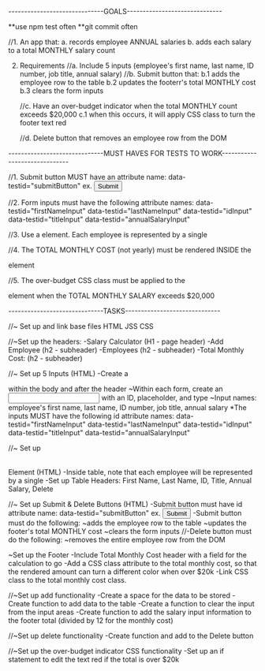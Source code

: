 ------------------------------GOALS------------------------------

**use npm test often 
**git commit often

//1. An app that: 
	a. records employee ANNUAL salaries
	b. adds each salary to a total MONTHLY salary count

2. Requirements 
	//a. Include 5 inputs (employee's first name, last name, ID number, job title, annual salary)
	//b. Submit button that: 
		b.1 adds the employee row to the table 
		b.2 updates the footerr's total MONTHLY cost 
		b.3 clears the form inputs 

	//c. Have an over-budget indicator when the total MONTHLY count exceeds $20,000
		c.1 when this occurs, it will apply CSS class to turn the footer text red 

	//d. Delete button that removes an employee row from the DOM 


------------------------------MUST HAVES FOR TESTS TO WORK------------------------------

//1. Submit button MUST have an attribute name: data-testid="submitButton"
	ex. <button data-testid="submitButton">
  			Submit
		</button>

//2. Form inputs must have the following attribute names: 
	data-testid="firstNameInput"
	data-testid="lastNameInput"
	data-testid="idInput"
	data-testid="titleInput"
	data-testid="annualSalaryInput"

//3. Use a <table> element. Each employee is represented by a single <tr> 

//4. The TOTAL MONTHLY COST (not yearly) must be rendered INSIDE the <footer> element 

//5. The over-budget CSS class must be applied to the <footer> element when the TOTAL MONTHLY SALARY exceeds $20,000


------------------------------TASKS------------------------------


//~ Set up and link base files 
	HTML 
	JSS
	CSS

//~Set up the headers: 
	-Salary Calculator (H1 - page header)
	-Add Employee (h2 - subheader)
	-Employees (h2 - subheader)
	-Total Monthly Cost: (h2 - subheader)

//~ Set up 5 Inputs (HTML)
	-Create a <form> within the body and after the header
		~Within each form, create an <input> with an ID, placeholder, and type
		~Input names: employee's first name, last name, ID number, job title, annual salary
	*The inputs MUST have the following id attribute names: 
		data-testid="firstNameInput"
		data-testid="lastNameInput"
		data-testid="idInput"
		data-testid="titleInput"
		data-testid="annualSalaryInput"

//~ Set up <Table> Element (HTML)
	-Inside table, note that each employee will be represented by a single <tr> 
	-Set up Table Headers: First Name, Last Name, ID, Title, Annual Salary, Delete 

//~ Set up Submit & Delete Buttons (HTML)
	-Submit button must have id attribute name: data-testid="submitButton"
		ex. <button data-testid="submitButton">Submit</button>
	-Submit button must do the following: 
		~adds the employee row to the table 
		~updates the footer's total MONTHLY cost 
		~clears the form inputs
	//-Delete button must do the following: 
		~removes the entire employee row from the DOM 

~Set up the Footer
	-Include Total Monthly Cost header with a field for the calculation to go 
	-Add a CSS class attribute to the total monthly cost, so that the rendered amount can turn a different color when over $20k
	-Link CSS class to the total monthly cost class.

//~Set up add functionality 
	-Create a space for the data to be stored 
	-Create function to add data to the table 
	-Create a function to clear the input from the input areas 
	-Create function to add the salary input information to the footer total (divided by 12 for the monthly cost)

//~Set up delete functionality 
	-Create function and add to the Delete button 

//~Set up the over-budget indicator CSS functionality 
	-Set up an if statement to edit the text red if the total is over $20k 




